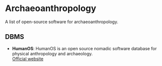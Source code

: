 # Archaeoanthropology

A list of open-source software for archaeoanthropology.

## DBMS

- **HumanOS**: HumanOS is an open source nomadic software database for physical anthropology and archaeology.  
  [Official website](https://www.humanos.cnrs.fr/)
